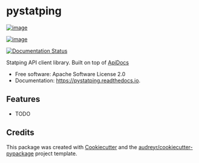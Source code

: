 # pystatping

[![image][]][1]

[![image][2]][3]

[![Documentation Status][]][4]

Statping API client library. Built on top of [ApiDocs][]

-   Free software: Apache Software License 2.0
-   Documentation: <https://pystatping.readthedocs.io>.

## Features

-   TODO

## Credits

This package was created with [Cookiecutter][] and the
[audreyr/cookiecutter-pypackage][] project template.

  [image]: https://img.shields.io/pypi/v/pystatping.svg
  [1]: https://pypi.python.org/pypi/pystatping
  [2]: https://img.shields.io/travis/danielpalstra/pystatping.svg
  [3]: https://travis-ci.com/danielpalstra/pystatping
  [Documentation Status]: https://readthedocs.org/projects/pystatping/badge/?version=latest
  [4]: https://pystatping.readthedocs.io/en/latest/?badge=latest
  [ApiDocs]: https://documenter.getpostman.com/view/1898229/SzmfXwi4
  [Cookiecutter]: https://github.com/audreyr/cookiecutter
  [audreyr/cookiecutter-pypackage]: https://github.com/audreyr/cookiecutter-pypackage